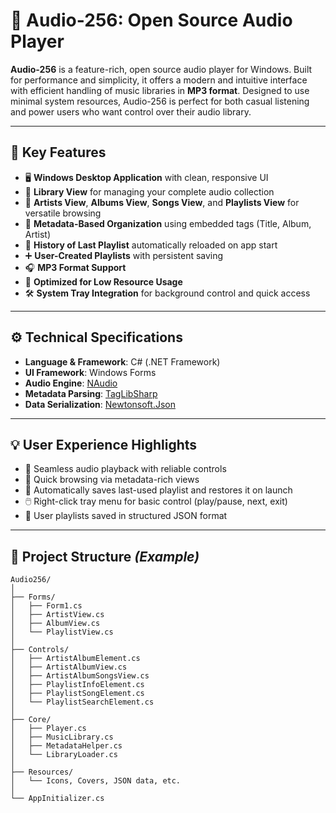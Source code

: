 # 🎵 Audio-256: Open Source Audio Player

**Audio-256** is a feature-rich, open source audio player for Windows. Built for performance and simplicity, it offers a modern and intuitive interface with efficient handling of music libraries in **MP3 format**. Designed to use minimal system resources, Audio-256 is perfect for both casual listening and power users who want control over their audio library.

---

## 🚀 Key Features

- 🖥️ **Windows Desktop Application** with clean, responsive UI  
- 📂 **Library View** for managing your complete audio collection  
- 🎨 **Artists View**, **Albums View**, **Songs View**, and **Playlists View** for versatile browsing  
- 📜 **Metadata-Based Organization** using embedded tags (Title, Album, Artist)  
- 🔁 **History of Last Playlist** automatically reloaded on app start  
- ➕ **User-Created Playlists** with persistent saving  
- 🎧 **MP3 Format Support**  
- 🧠 **Optimized for Low Resource Usage**  
- 🛠️ **System Tray Integration** for background control and quick access  

---

## ⚙️ Technical Specifications

- **Language & Framework**: C# (.NET Framework)  
- **UI Framework**: Windows Forms  
- **Audio Engine**: [NAudio](https://github.com/naudio/NAudio)  
- **Metadata Parsing**: [TagLibSharp](https://github.com/mono/taglib-sharp)  
- **Data Serialization**: [Newtonsoft.Json](https://www.newtonsoft.com/json)  

---

## 💡 User Experience Highlights

- 🎵 Seamless audio playback with reliable controls  
- 💽 Quick browsing via metadata-rich views  
- 💾 Automatically saves last-used playlist and restores it on launch  
- 🖱️ Right-click tray menu for basic control (play/pause, next, exit)  
- 📝 User playlists saved in structured JSON format  

---

## 📁 Project Structure *(Example)*

```plaintext
Audio256/
│
├── Forms/
│   ├── Form1.cs
│   ├── ArtistView.cs
│   ├── AlbumView.cs
│   └── PlaylistView.cs
│
├── Controls/
│   ├── ArtistAlbumElement.cs
│   ├── ArtistAlbumView.cs
│   ├── ArtistAlbumSongsView.cs
│   ├── PlaylistInfoElement.cs
│   ├── PlaylistSongElement.cs
│   └── PlaylistSearchElement.cs
│
├── Core/
│   ├── Player.cs
│   ├── MusicLibrary.cs
│   ├── MetadataHelper.cs
│   └── LibraryLoader.cs
│
├── Resources/
│   └── Icons, Covers, JSON data, etc.
│
└── AppInitializer.cs
